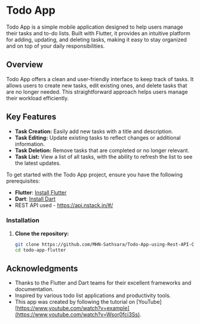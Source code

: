 # Todo App

Todo App is a simple mobile application designed to help users manage their tasks and to-do lists. Built with Flutter, it provides an intuitive platform for adding, updating, and deleting tasks, making it easy to stay organized and on top of your daily responsibilities.

## Overview

Todo App offers a clean and user-friendly interface to keep track of tasks. It allows users to create new tasks, edit existing ones, and delete tasks that are no longer needed. This straightforward approach helps users manage their workload efficiently.


## Key Features

- **Task Creation:** Easily add new tasks with a title and description.
- **Task Editing:** Update existing tasks to reflect changes or additional information.
- **Task Deletion:** Remove tasks that are completed or no longer relevant.
- **Task List:** View a list of all tasks, with the ability to refresh the list to see the latest updates.

To get started with the Todo App project, ensure you have the following prerequisites:

- **Flutter**: [Install Flutter](https://flutter.dev/docs/get-started/install)
- **Dart**: [Install Dart](https://dart.dev/get-dart)
- REST API used - https://api.nstack.in/#/

### Installation

1. **Clone the repository:**
   ```sh
   git clone https://github.com/MHN-Sathsara/Todo-App-using-Rest-API-CRUD-App-Flutter.git
   cd todo-app-flutter
## Acknowledgments

- Thanks to the Flutter and Dart teams for their excellent frameworks and documentation.
- Inspired by various todo list applications and productivity tools.
- This app was created by following the tutorial on [YouTube][https://www.youtube.com/watch?v=example](https://www.youtube.com/watch?v=Wsor0fci3Ss).
